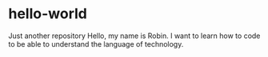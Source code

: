 # hello-world
Just another repository 
Hello, my name is Robin. I want to learn how to code to be able to understand the language of technology. 
